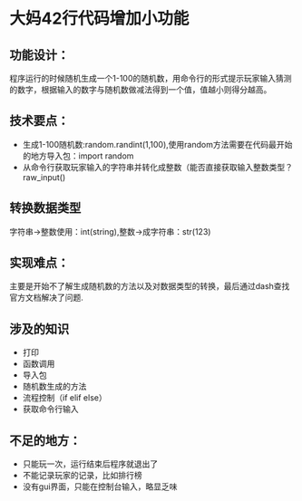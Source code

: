 # 大妈42行代码增加小功能
## 功能设计：

程序运行的时候随机生成一个1-100的随机数，用命令行的形式提示玩家输入猜测的数字，根据输入的数字与随机数做减法得到一个值，值越小则得分越高。

## 技术要点： 

   * 生成1-100随机数:random.randint(1,100),使用random方法需要在代码最开始的地方导入包：import random 
   * 从命令行获取玩家输入的字符串并转化成整数（能否直接获取输入整数类型？raw_input()

## 转换数据类型

   字符串->整数使用：int(string),整数->成字符串：str(123)
    
    
## 实现难点：

主要是开始不了解生成随机数的方法以及对数据类型的转换，最后通过dash查找官方文档解决了问题.

## 涉及的知识

   * 打印
   * 函数调用
   * 导入包
   * 随机数生成的方法
   * 流程控制（if elif else）
   * 获取命令行输入
   

## 不足的地方：

  * 只能玩一次，运行结束后程序就退出了
  * 不能记录玩家的记录，比如排行榜
  * 没有gui界面，只能在控制台输入，略显乏味
